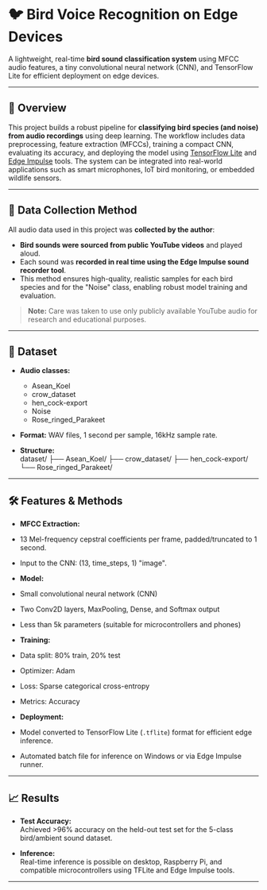 # 🐦 Bird Voice Recognition on Edge Devices

A lightweight, real-time **bird sound classification system** using MFCC audio features, a tiny convolutional neural network (CNN), and TensorFlow Lite for efficient deployment on edge devices.

---

## 🚀 Overview

This project builds a robust pipeline for **classifying bird species (and noise) from audio recordings** using deep learning. The workflow includes data preprocessing, feature extraction (MFCCs), training a compact CNN, evaluating its accuracy, and deploying the model using [TensorFlow Lite](https://www.tensorflow.org/lite) and [Edge Impulse](https://edgeimpulse.com/) tools. The system can be integrated into real-world applications such as smart microphones, IoT bird monitoring, or embedded wildlife sensors.

---

## 🎤 Data Collection Method

All audio data used in this project was **collected by the author**:

- **Bird sounds were sourced from public YouTube videos** and played aloud.
- Each sound was **recorded in real time using the Edge Impulse sound recorder tool**.
- This method ensures high-quality, realistic samples for each bird species and for the "Noise" class, enabling robust model training and evaluation.

> **Note:** Care was taken to use only publicly available YouTube audio for research and educational purposes.

---

## 📂 Dataset

- **Audio classes:**  
  - Asean_Koel
  - crow_dataset
  - hen_cock-export
  - Noise
  - Rose_ringed_Parakeet

- **Format:** WAV files, 1 second per sample, 16kHz sample rate.

- **Structure:**  
dataset/
├── Asean_Koel/
├── crow_dataset/
├── hen_cock-export/
└── Rose_ringed_Parakeet/


---

## 🛠️ Features & Methods

- **MFCC Extraction:**  
- 13 Mel-frequency cepstral coefficients per frame, padded/truncated to 1 second.
- Input to the CNN: (13, time_steps, 1) "image".

- **Model:**  
- Small convolutional neural network (CNN)
- Two Conv2D layers, MaxPooling, Dense, and Softmax output
- Less than 5k parameters (suitable for microcontrollers and phones)

- **Training:**  
- Data split: 80% train, 20% test
- Optimizer: Adam
- Loss: Sparse categorical cross-entropy
- Metrics: Accuracy

- **Deployment:**  
- Model converted to TensorFlow Lite (`.tflite`) format for efficient edge inference.
- Automated batch file for inference on Windows or via Edge Impulse runner.

---

## 📈 Results

- **Test Accuracy:**  
Achieved >96% accuracy on the held-out test set for the 5-class bird/ambient sound dataset.

- **Inference:**  
Real-time inference is possible on desktop, Raspberry Pi, and compatible microcontrollers using TFLite and Edge Impulse tools.

---

